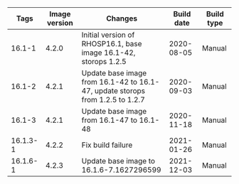 | Tags | Image version | Changes | Build date | Build type |
| ---- | ------------- | ------- | ---------- | ---------- |
| 16.1-1 | 4.2.0 | Initial version of RHOSP16.1, base image 16.1-42, storops 1.2.5 | 2020-08-05 | Manual |
| 16.1-2 | 4.2.1 | Update base image from 16.1-42 to 16.1-47, update storops from 1.2.5 to 1.2.7 | 2020-09-03 | Manual |
| 16.1-3 | 4.2.1 | Update base image from 16.1-47 to 16.1-48 | 2020-11-18 | Manual |
| 16.1.3-1 | 4.2.2 | Fix build failure | 2021-01-26 | Manual |
| 16.1.6-1 | 4.2.3 | Update base image to 16.1.6-7.1627296599 | 2021-12-03 | Manual |
